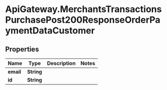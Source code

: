 # ApiGateway.MerchantsTransactionsPurchasePost200ResponseOrderPaymentDataCustomer

## Properties

Name | Type | Description | Notes
------------ | ------------- | ------------- | -------------
**email** | **String** |  | 
**id** | **String** |  | 



